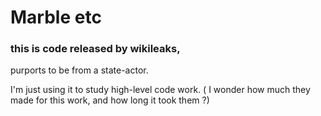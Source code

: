 # Marble etc


### this is code released by wikileaks,

purports to be from a state-actor.  

I'm just using it to study high-level code work.  ( I wonder how much they made for this work, and how long it took them ?)
